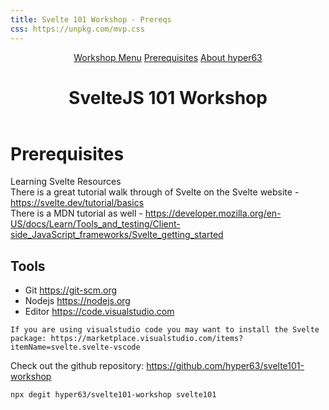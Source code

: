 ```yaml
---
title: Svelte 101 Workshop - Prereqs
css: https://unpkg.com/mvp.css
---
```


<header>
  <nav>
    <a href="/workshop">Workshop Menu</a>
    <a href="/prereqs">Prerequisites</a>
    <a href="/hyper63">About hyper63</a>
  </nav>
  <h1>SvelteJS 101 Workshop</h1>
</header>

<main>

# Prerequisites

<article>
  <aside>

Learning Svelte Resources      
There is a great tutorial walk through of Svelte on the Svelte website - https://svelte.dev/tutorial/basics      
There is a MDN tutorial as well - https://developer.mozilla.org/en-US/docs/Learn/Tools_and_testing/Client-side_JavaScript_frameworks/Svelte_getting_started      

  </aside>
</article>

## Tools 

* Git https://git-scm.org
* Nodejs https://nodejs.org
* Editor https://code.visualstudio.com

<article>
  <aside>
    
    If you are using visualstudio code you may want to install the Svelte package: https://marketplace.visualstudio.com/items?itemName=svelte.svelte-vscode

  </aside>
</article>

<section style="display: block">

Check out the github repository: https://github.com/hyper63/svelte101-workshop

``` sh
npx degit hyper63/svelte101-workshop svelte101
```

</section>

</main>
